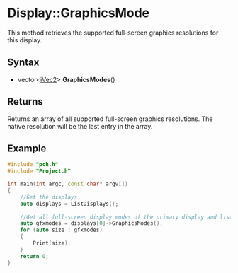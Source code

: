 # Display::GraphicsMode #
This method retrieves the supported full-screen graphics resolutions for this display.

## Syntax ##
- vector<[iVec2](CPP_iVec2.md)\> **GraphicsModes**()

## Returns ##
Returns an array of all supported full-screen graphics resolutions. The native resolution will be the last entry in the array.

## Example ##
```c++
#include "pch.h"
#include "Project.h"

int main(int argc, const char* argv[])
{
	//Get the displays
	auto displays = ListDisplays();
	
	//Get all full-screen display modes of the primary display and list them
	auto gfxmodes = displays[0]->GraphicsModes();	
	for (auto size : gfxmodes)
	{
		Print(size);
	}
	return 0;
}
```
